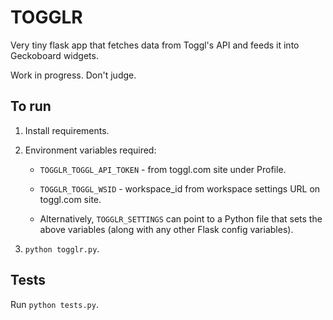 # TOGGLR

Very tiny flask app that fetches data from Toggl's API and feeds it into
Geckoboard widgets.

Work in progress. Don't judge.


## To run

1. Install requirements.

2. Environment variables required:

    - `TOGGLR_TOGGL_API_TOKEN` - from toggl.com site under Profile.

    - `TOGGLR_TOGGL_WSID` - workspace_id from workspace settings URL on toggl.com
       site.

    - Alternatively, `TOGGLR_SETTINGS` can point to a Python file that sets the
      above variables (along with any other Flask config variables).

3. `python togglr.py`.


## Tests

Run `python tests.py`.
